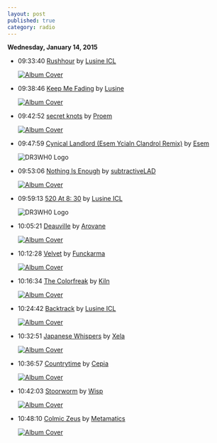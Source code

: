 ```yaml
---
layout: post
published: true
category: radio
---
```


**Wednesday, January 14, 2015**

*   09:33:40  [Rushhour](http://goo.gl/P0X8D4) by [Lusine ICL](http://www.last.fm/music/Lusine+ICL)

    [![Album Cover](http://userserve-ak.last.fm/serve/174s/100357179.jpg)](http://www.last.fm/music/Lusine+ICL/Condensed "Condensed")

*   09:38:46  [Keep Me Fading](http://goo.gl/0sTh1W) by [Lusine](http://www.last.fm/music/Lusine)

    [![Album Cover](http://userserve-ak.last.fm/serve/174s/62573203.png)](http://www.last.fm/music/Lusine/Lucky+Numbers:+The+Ghostly+International+EPs "Lucky Numbers: The Ghostly International EPs")

*   09:42:52  [secret knots](http://goo.gl/JMJP3v) by [Proem](http://www.last.fm/music/Proem)

    [![Album Cover](http://userserve-ak.last.fm/serve/174s/24014721.jpg)](http://www.last.fm/music/Proem/A+Permanent+Solution "A Permanent Solution")

*   09:47:59  [Cynical Landlord (Esem Ycialn Clandrol Remix)](http://goo.gl/ks43ox) by [Esem](http://www.last.fm/music/Esem)

    ![DR3WH0 Logo](https://dl.dropboxusercontent.com/u/8239797/DR3WH0.png "DR3WH0 RadioBlog")

*   09:53:06  [Nothing Is Enough](http://goo.gl/k8kxbb) by [subtractiveLAD](http://www.last.fm/music/subtractiveLAD)

    [![Album Cover](http://userserve-ak.last.fm/serve/174s/12130753.jpg)](http://www.last.fm/music/subtractiveLAD/Giving+Up+the+Ghost "Giving Up the Ghost")

*   09:59:13  [520 At 8: 30](http://goo.gl/EaAKqt) by [Lusine ICL](http://www.last.fm/music/Lusine+ICL)

    ![DR3WH0 Logo](https://dl.dropboxusercontent.com/u/8239797/DR3WH0.png "DR3WH0 RadioBlog")

*   10:05:21  [Deauville](http://goo.gl/rmTaZt) by [Arovane](http://www.last.fm/music/Arovane)

    [![Album Cover](http://userserve-ak.last.fm/serve/174s/76410986.jpg)](http://www.last.fm/music/Arovane/Tides "Tides")

*   10:12:28  [Velvet](http://goo.gl/c15wG1) by [Funckarma](http://www.last.fm/music/Funckarma)

    [![Album Cover](http://userserve-ak.last.fm/serve/174s/3501395.jpg)](http://www.last.fm/music/Funckarma/Bourbon+Sounds "Bourbon Sounds")

*   10:16:34  [The Colorfreak](http://goo.gl/TAq22q) by [Kiln](http://www.last.fm/music/Kiln)

    [![Album Cover](http://userserve-ak.last.fm/serve/174s/32954301.jpg)](http://www.last.fm/music/Kiln/Dusker "Dusker")

*   10:24:42  [Backtrack](http://goo.gl/U7jTbU) by [Lusine ICL](http://www.last.fm/music/Lusine+ICL)

    [![Album Cover](http://a1.phobos.apple.com/r10/Music/dc/68/a1/mzi.huobouus.170x170-75.jpg)](http://www.last.fm/music/Lusine+ICL/Slipthrough "Slipthrough")

*   10:32:51  [Japanese Whispers](http://goo.gl/tQtGNR) by [Xela](http://www.last.fm/music/Xela)

    [![Album Cover](http://userserve-ak.last.fm/serve/174s/51059975.jpg)](http://www.last.fm/music/Xela/For+Frosty+Mornings+and+Summer+Nights "For Frosty Mornings and Summer Nights")

*   10:36:57  [Countrytime](http://goo.gl/tQtGNR) by [Cepia](http://www.last.fm/music/Cepia)

    [![Album Cover](http://userserve-ak.last.fm/serve/174s/32905829.jpg)](http://www.last.fm/music/Cepia/Dowry "Dowry")

*   10:42:03  [Stoorworm](http://goo.gl/tQtGNR) by [Wisp](http://www.last.fm/music/Wisp)

    [![Album Cover](http://userserve-ak.last.fm/serve/174s/71791800.jpg)](http://www.last.fm/music/Wisp/Building+Dragons "Building Dragons")

*   10:48:10  [Colmic Zeus](http://goo.gl/6ZyQEM) by [Metamatics](http://www.last.fm/music/Metamatics)

    [![Album Cover](http://images.amazon.com/images/P/B00005UQIX.01.MZZZZZZZ.jpg)](http://www.last.fm/music/Metamatics/From+Death+to+Passwords+Where+You%27re+a+Paper+Aeroplane "From Death to Passwords Where You're a Paper Aeroplane")

